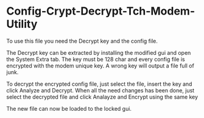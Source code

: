 # Config-Crypt-Decrypt-Tch-Modem-Utility

To use this file you need the Decrypt key and the config file.

The Decrypt key can be extracted by installing the modified gui and open the System Extra tab. 
The key must be 128 char and every config file is encrypted with the modem unique key. A wrong key will output a file full of junk.

To decrypt the encrypted config file, just select the file, insert the key and click Analyze and Decrypt. 
When all the need changes has been done, just select the decrypted file and click Analayze and Encrypt using the same key

The new file can now be loaded to the locked gui.
